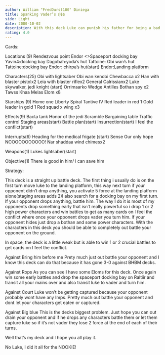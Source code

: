 ```yaml
---
author: William "FredDurst100" Diniega
title: Spanking Vader’s @$$
side: Light
date: 2000-10-02
description: With this deck Luke can punish his father for being a bad boy and all his friend’s for taking advantage of him.
rating: 4.0
---
```

Cards: 

Locations (9)
Rendezvous point
Endor
<>Spaceport docking bay
Yavin4:docking bay
Dagobah:yoda’s hut
Tattoine: Obi wan’s hut
Tattoine:docking bay
Endor: chirpa’s hut(start)
Endor:Landing platform

Characters(25)
Obi with lightsaber
Obi wan kenobi
Chewbacca x2
Han with blaster pistolx2
Leia with blaster riflex2
General Calrissianx2
Luke skywalker, jedi knight (start)
Orrimaarko
Wedge Antilles
Bothan spy x2
Tawss Khaa
Melas
Elom x8

Starships (9)
Home one
Liberty
Spiral
Tantive IV
Red leader in red 1
Gold leader in gold 1
Red squad x wing x3

Effects(9)
Bacta tank
Honor of the jedi
Scramble
Bargaining table
Traffic control
Staging areas(start)
Battle plan(start)
Insurrection(start)
I feel the conflict(start)

Interrupts(6)
Heading for the medical frigate (start)
Sense
Our only hope
NOOOOOOOOOOO!
Nar shaddaa wind chimesx2

Weapons(1)
Lukes lightsaber(start)

Objective(1)
There is good in him/ I can save him


Strategy: 

This deck is a straight up battle deck.  The first thing i usually do is on the first turn move luke to the landing platform, this way next turn if your opponent didn’t drop anything, you activate 5 force at the landing platform alone(staging areas adds 2)I also search for a docking bay on my first turn.  If your opponent drops anything, battle him.  The way I do it is most of my opponents drop something early that isn’t really powerful so i drop 1 or 2 high power characters and win battles to get as many cards on I feel the conflict where once your opponent drops vader you turn him. If your opponent hides just drop a bothan and some power characters.  With the characters in this deck you should be able to completely out battle your opponent on the ground.

In space, the deck is a little weak but is able to win 1 or 2 crucial battles to get cards on I feel the conflict.

Against Bring him before me
  Prety much just out battle your opponent and I know this deck can do that because it has gone
3-0 against BHBM decks.

Against Rops
  As you can see I have some Eloms for this deck.  Once again win some early battles and drop the spaceport docking bay on Raltiir and transit all your mains over and also transit luke to vader and turn him.

Against Court
  Luke won’t be getting captured because your opponent probably wont have any Imps.  Pretty much out battle your opponent and dont let your characters get eaten or captured.

Against Big blue
  This is the decks biggest problem. Just hope you can out drain your opponent and if he drops any characters battle them or let them capture luke so if it’s not vader they lose 2 force at the end of each of their turns.

Well that’s my deck and I hope you all play it.

No Luke, I did it all for the NOOKIE! 